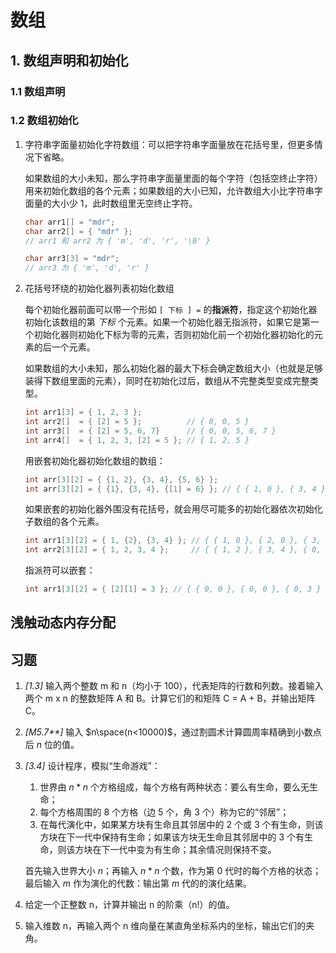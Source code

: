 # 数组

## 1. 数组声明和初始化

### 1.1 数组声明

### 1.2 数组初始化

1. 字符串字面量初始化字符数组：可以把字符串字面量放在花括号里，但更多情况下省略。

   如果数组的大小未知，那么字符串字面量里面的每个字符（包括空终止字符）用来初始化数组的各个元素；如果数组的大小已知，允许数组大小比字符串字面量的大小少 1，此时数组里无空终止字符。

   ```c
   char arr1[] = "mdr";
   char arr2[] = { "mdr" };
   // arr1 和 arr2 为 { 'm', 'd', 'r', '\0' }

   char arr3[3] = "mdr";
   // arr3 为 { 'm', 'd', 'r' }
   ```

2. 花括号环绕的初始化器列表初始化数组

   每个初始化器前面可以带一个形如 `[ 下标 ] =` 的**指派符**，指定这个初始化器初始化该数组的第 _下标_ 个元素。如果一个初始化器无指派符，如果它是第一个初始化器则初始化下标为零的元素，否则初始化前一个初始化器初始化的元素的后一个元素。

   如果数组的大小未知，那么初始化器的最大下标会确定数组大小（也就是足够装得下数组里面的元素），同时在初始化过后，数组从不完整类型变成完整类型。

   ```c
   int arr1[3] = { 1, 2, 3 };
   int arr2[]  = { [2] = 5 };          // { 0, 0, 5 }
   int arr3[]  = { [2] = 5, 6, 7}      // { 0, 0, 5, 6, 7 }
   int arr4[]  = { 1, 2, 3, [2] = 5 }; // { 1, 2, 5 }
   ```

   用嵌套初始化器初始化数组的数组：

   ```c
   int arr[3][2] = { {1, 2}, {3, 4}, {5, 6} };
   int arr[3][2] = { {1}, {3, 4}, {[1] = 6} }; // { { 1, 0 }, { 3, 4 }, { 0, 6 } }
   ```

   如果嵌套的初始化器外围没有花括号，就会用尽可能多的初始化器依次初始化子数组的各个元素。

   ```c
   int arr1[3][2] = { 1, {2}, {3, 4} }; // { { 1, 0 }, { 2, 0 }, { 3, 4 } }
   int arr2[3][2] = { 1, 2, 3, 4 };     // { { 1, 2 }, { 3, 4 }, { 0, 0 } }
   ```

   指派符可以嵌套：

   ```c
   int arr1[3][2] = { [2][1] = 3 }; // { { 0, 0 }, { 0, 0 }, { 0, 3 } }
   ```

## 浅触动态内存分配

## 习题

1. _[1.3]_ 输入两个整数 m 和 n（均小于 100），代表矩阵的行数和列数。接着输入两个 m x n 的整数矩阵 A 和 B。计算它们的和矩阵 C = A + B，并输出矩阵 C。

2. _[M5.7**]_ 输入 $n\space(n<10000)$，通过割圆术计算圆周率精确到小数点后 $n$ 位的值。

3. _[3.4]_ 设计程序，模拟“生命游戏”：

   1. 世界由 $n*n$ 个方格组成，每个方格有两种状态：要么有生命，要么无生命；
   2. 每个方格周围的 8 个方格（边 5 个，角 3 个）称为它的“邻居”；
   3. 在每代演化中，如果某方块有生命且其邻居中的 2 个或 3 个有生命，则该方块在下一代中保持有生命；如果该方块无生命且其邻居中的 3 个有生命，则该方块在下一代中变为有生命；其余情况则保持不变。

   首先输入世界大小 $n$；再输入 $n*n$ 个数，作为第 0 代时的每个方格的状态；最后输入 $m$ 作为演化的代数：输出第 $m$ 代的的演化结果。

4. 给定一个正整数 n，计算并输出 n 的阶乘（n!）的值。
5. 输入维数 n，再输入两个 n 维向量在某直角坐标系内的坐标，输出它们的夹角。
